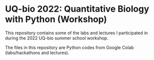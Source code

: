 # UQ-bio 2022: Quantitative Biology with Python (Workshop)

This repository contains some of the labs and lectures I participated in during the 2022 UQ-bio summer school workshop.  

The files in this repository are Python codes from Google Colab (labs/hackathons and lectures).
